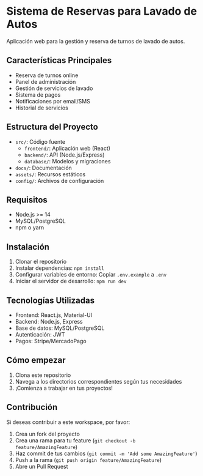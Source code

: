 # Sistema de Reservas para Lavado de Autos

Aplicación web para la gestión y reserva de turnos de lavado de autos.

## Características Principales

- Reserva de turnos online
- Panel de administración
- Gestión de servicios de lavado
- Sistema de pagos
- Notificaciones por email/SMS
- Historial de servicios

## Estructura del Proyecto

- `src/`: Código fuente
  - `frontend/`: Aplicación web (React)
  - `backend/`: API (Node.js/Express)
  - `database/`: Modelos y migraciones
- `docs/`: Documentación
- `assets/`: Recursos estáticos
- `config/`: Archivos de configuración

## Requisitos

- Node.js >= 14
- MySQL/PostgreSQL
- npm o yarn

## Instalación

1. Clonar el repositorio
2. Instalar dependencias: `npm install`
3. Configurar variables de entorno: Copiar `.env.example` a `.env`
4. Iniciar el servidor de desarrollo: `npm run dev`

## Tecnologías Utilizadas

- Frontend: React.js, Material-UI
- Backend: Node.js, Express
- Base de datos: MySQL/PostgreSQL
- Autenticación: JWT
- Pagos: Stripe/MercadoPago

## Cómo empezar

1. Clona este repositorio
2. Navega a los directorios correspondientes según tus necesidades
3. ¡Comienza a trabajar en tus proyectos!

## Contribución

Si deseas contribuir a este workspace, por favor:

1. Crea un fork del proyecto
2. Crea una rama para tu feature (`git checkout -b feature/AmazingFeature`)
3. Haz commit de tus cambios (`git commit -m 'Add some AmazingFeature'`)
4. Push a la rama (`git push origin feature/AmazingFeature`)
5. Abre un Pull Request 